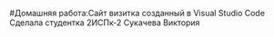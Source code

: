 #Домашняя работа:Сайт визитка созданный в Visual Studio Code 
Сделала студентка 2ИСПк-2 Сукачева Виктория
